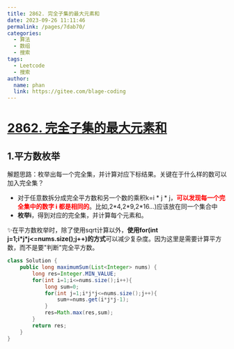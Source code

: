 ```yaml
---
title: 2862. 完全子集的最大元素和
date: 2023-09-26 11:11:46
permalink: /pages/7dab70/
categories:
  - 算法
  - 数组
  - 搜索
tags:
  - Leetcode
  - 搜索
author: 
  name: phan
  link: https://gitee.com/blage-coding
---
```

# [2862. 完全子集的最大元素和](https://leetcode.cn/problems/maximum-element-sum-of-a-complete-subset-of-indices/)

## 1.平方数枚举

解题思路：枚举出每一个完全集，并计算对应下标结果。关键在于什么样的数可以加入完全集？

- 对于任意数拆分成完全平方数和另一个数的乘积k=i \* j \* j，<font color="red">**可以发现每一个完全集中的数字 i 都是相同的**</font>。比如,2\*4,2\*9,2*16...)应该放在同一个集合中
- **枚举i**，得到对应的完全集，并计算每个元素和。

✨在平方数枚举时，除了使用sqrt计算以外，**使用for(int j=1;i\*j\*j<=nums.size();j++)的方式**可以减少复杂度。因为这里是需要计算平方数，而不是要"判断"完全平方数。

```java
class Solution {
    public long maximumSum(List<Integer> nums) {
        long res=Integer.MIN_VALUE;
        for(int i=1;i<=nums.size();i++){
            long sum=0;
            for(int j=1;i*j*j<=nums.size();j++){
                sum+=nums.get(i*j*j-1);
            }
            res=Math.max(res,sum);
        }
        return res;
    }
}
```

